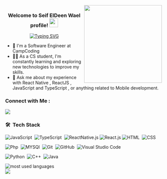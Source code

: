
<img width="250" align="right" src="https://media.tenor.com/B-UyWlKXI_oAAAAC/coding-how-to-sell-drugs-online-fast.gif">

<h3 align="center">
  Welcome to Seif ElDeen Wael profile!
  <img src="https://media.giphy.com/media/hvRJCLFzcasrR4ia7z/giphy.gif" width="28">
</h3>

<!-- Typing SVG by DenverCoder1 - https://github.com/DenverCoder1/readme-typing-svg -->
<p align="center">
  <a href="https://git.io/typing-svg"><img src="https://readme-typing-svg.demolab.com?font=Fira+Code&pause=1000&color=00F779&center=true&width=550&lines=React+Native+Developer;Always+looking+to+learn+more+about+programming" alt="Typing SVG" /></a>
</p> 

- 🏢 I'm a Software Engineer at CampCoding
- 👨‍💻 As a CS student, I'm constantly learning and exploring new technologies to improve my skills.
- 💬 Ask me about my experience with React Native , ReactJS , JavaScript and TypeScript , or anything related to Mobile development.
<!-- - 👨‍💻 Check out my portfolio at https://yousef-dergham.netlify.app/ to see some of the projects I've worked on.-->


### Connect with Me :

<a href="https://linkedin.com/in/seif-eldeen-wael-06a4591ba/" target="_blank"><img src="https://img.shields.io/badge/-Seif%20ElDeen%20Wael-0077B5?style=for-the-badge&logo=Linkedin&logoColor=white"/></a>
</a>
### 🛠 &nbsp;Tech Stack
![JavaScript](https://img.shields.io/badge/-JavaScript-05122A?style=flat&logo=javascript)&nbsp;
![TypeScript](https://img.shields.io/badge/-TypeScript-05122A?style=flat&logo=typescript)&nbsp;
![ReactNative.js](https://img.shields.io/badge/-ReactNative-05122A?style=flat&logo=react)
![React.js](https://img.shields.io/badge/-React-05122A?style=flat&logo=react)
![HTML](https://img.shields.io/badge/-HTML-05122A?style=flat&logo=HTML5)&nbsp;
![CSS](https://img.shields.io/badge/-CSS-05122A?style=flat&logo=CSS3&logoColor=1572B6)&nbsp;

![Php](https://img.shields.io/badge/-PHP-05122A?style=flat&logo=Php&logoColor=1572B6)&nbsp;
![MYSQl](https://img.shields.io/badge/-MySQL-05122A?style=flat&logo=MySQL)&nbsp;
![Git](https://img.shields.io/badge/-Git-05122A?style=flat&logo=git)&nbsp;
![GitHub](https://img.shields.io/badge/-GitHub-05122A?style=flat&logo=github)&nbsp;
![Visual Studio Code](https://img.shields.io/badge/-Visual%20Studio%20Code-05122A?style=flat&logo=visual-studio-code&logoColor=007ACC)&nbsp;

![Python](https://img.shields.io/badge/-Python%20-05122A?style=flat&logo=python)&nbsp;
![C++](https://img.shields.io/badge/-C++%20-05122A?style=flat&logo=c)&nbsp;
![Java](https://img.shields.io/badge/-Java%20-05122A?style=flat&logo=Java)&nbsp;

<!--![Sass](https://img.shields.io/badge/-Sass-05122A?style=flat&logo=sass)&nbsp;-->
<!--![GraphQL](https://img.shields.io/badge/-GraphQL-05122A?style=flat&logo=GraphQL)&nbsp;-->
<!--![MongoDB](https://img.shields.io/badge/-MongoDB-05122A?style=flat&logo=MongoDB)&nbsp;-->
<!--![Bootstrap](https://img.shields.io/badge/-Bootstrap-05122A?style=flat&logo=bootstrap&logoColor=563D7C)&nbsp;-->
<!--![Node.js](https://img.shields.io/badge/-Node.js-05122A?style=flat&logo=node.js&logoColor=339933)&nbsp;-->


<img align="left" src="https://github-readme-stats.vercel.app/api/top-langs?username=Seif301&show_icons=true&locale=en&layout=compact&theme=radical" alt="most used languages" />
<br>
<a href="https://komarev.com/ghpvc/?username=Seif301&style=for-the-badge">
    <img src="https://komarev.com/ghpvc/?username=Seif301&style=for-the-badge">
</a>
